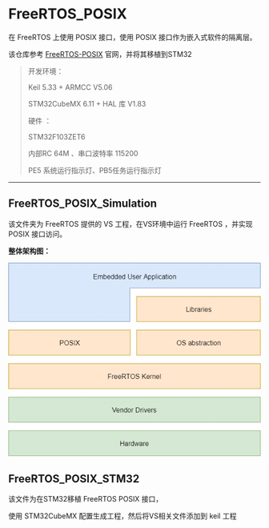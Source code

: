 # FreeRTOS_POSIX
在 FreeRTOS 上使用 POSIX 接口，使用 POSIX 接口作为嵌入式软件的隔离层。

该仓库参考 [FreeRTOS-POSIX](https://www.freertos.org/FreeRTOS-Plus/FreeRTOS_Plus_POSIX/index.html#supported_features) 官网，并将其移植到STM32

> 开发环境：
>
> Keil 5.33 + ARMCC  V5.06
>
> STM32CubeMX 6.11 +  HAL 库 V1.83
>
> 硬件 ：
>
> STM32F103ZET6  
>
> 内部RC 64M 、串口波特率 115200
>
> PE5 系统运行指示灯、PB5任务运行指示灯

---

## FreeRTOS_POSIX_Simulation

该文件夹为 FreeRTOS 提供的 VS 工程，在VS环境中运行 FreeRTOS ，并实现 POSIX 接口访问。

**整体架构图：**

![](./Doc/picture/POSIX.jpg) 

## FreeRTOS_POSIX_STM32

该文件为在STM32移植 FreeRTOS POSIX 接口，

使用 STM32CubeMX 配置生成工程，然后将VS相关文件添加到 keil 工程